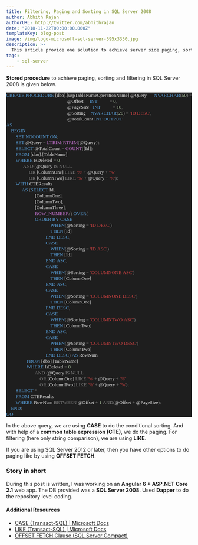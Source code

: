```yaml
---
title: Filtering, Paging and Sorting in SQL Server 2008
author: Abhith Rajan
authorURL: http://twitter.com/abhithrajan
date: "2018-11-22T00:00:00.000Z"
templateKey: blog-post
image: /img/logo-microsoft-sql-server-595x3350.jpg
description: >-
  This article provide one solution to achieve server side paging, sorting and filtering in SQL Server 2008.
tags:
	- sql-server
---
```


**Stored procedure** to achieve paging, sorting and filtering in SQL Server 2008 is given below.

<pre style="font-family:Consolas;font-size:13px;color:gainsboro;background:#1e1e1e;"><span style="color:#569cd6;">CREATE</span>&nbsp;<span style="color:#569cd6;">PROCEDURE</span>&nbsp;[dbo]<span style="color:#818181;">.</span>[uspTableNameOperationName]&nbsp;@Query&nbsp;&nbsp;&nbsp;&nbsp;&nbsp;&nbsp;<span style="color:#569cd6;">NVARCHAR</span><span style="color:#818181;">(</span><span style="color:#b5cea8;">50</span><span style="color:#818181;">)</span>&nbsp;<span style="color:#818181;">=</span>&nbsp;<span style="color:#818181;">NULL,</span>&nbsp;
												&nbsp;&nbsp;&nbsp;@Offset&nbsp;&nbsp;&nbsp;&nbsp;&nbsp;<span style="color:#569cd6;">INT</span>&nbsp;&nbsp;&nbsp;&nbsp;&nbsp;&nbsp;&nbsp;&nbsp;&nbsp;&nbsp;<span style="color:#818181;">=</span>&nbsp;<span style="color:#b5cea8;">0</span><span style="color:#818181;">,</span>&nbsp;
												&nbsp;&nbsp;&nbsp;@PageSize&nbsp;&nbsp;&nbsp;<span style="color:#569cd6;">INT</span>&nbsp;&nbsp;&nbsp;&nbsp;&nbsp;&nbsp;&nbsp;&nbsp;&nbsp;&nbsp;<span style="color:#818181;">=</span>&nbsp;<span style="color:#b5cea8;">10</span><span style="color:#818181;">,</span>&nbsp;
												&nbsp;&nbsp;&nbsp;@Sorting&nbsp;&nbsp;&nbsp;&nbsp;<span style="color:#569cd6;">NVARCHAR</span><span style="color:#818181;">(</span><span style="color:#b5cea8;">20</span><span style="color:#818181;">)</span>&nbsp;<span style="color:#818181;">=</span>&nbsp;<span style="color:#cb4141;">&#39;ID&nbsp;DESC&#39;</span><span style="color:#818181;">,</span>&nbsp;
												&nbsp;&nbsp;&nbsp;@TotalCount&nbsp;<span style="color:#569cd6;">INT</span>&nbsp;<span style="color:#569cd6;">OUTPUT</span>
<span style="color:#569cd6;">AS</span>
	<span style="color:#569cd6;">BEGIN</span>
		<span style="color:#569cd6;">SET</span>&nbsp;<span style="color:#569cd6;">NOCOUNT</span>&nbsp;<span style="color:#569cd6;">ON</span><span style="color:#818181;">;</span>
		<span style="color:#569cd6;">SET</span>&nbsp;@Query&nbsp;<span style="color:#818181;">=</span>&nbsp;<span style="color:#c975d5;">LTRIM</span><span style="color:#818181;">(</span><span style="color:#c975d5;">RTRIM</span><span style="color:#818181;">(</span>@Query<span style="color:#818181;">));</span>
		<span style="color:#569cd6;">SELECT</span>&nbsp;@TotalCount&nbsp;<span style="color:#818181;">=</span>&nbsp;<span style="color:#c975d5;">COUNT</span><span style="color:#818181;">(</span>[Id]<span style="color:#818181;">)</span>
		<span style="color:#569cd6;">FROM</span>&nbsp;[dbo]<span style="color:#818181;">.</span>[TableName]
		<span style="color:#569cd6;">WHERE</span>&nbsp;IsDeleted&nbsp;<span style="color:#818181;">=</span>&nbsp;<span style="color:#b5cea8;">0</span>
			&nbsp;&nbsp;<span style="color:#818181;">AND</span><span style="color:#569cd6;">&nbsp;</span><span style="color:#818181;">(</span>@Query&nbsp;<span style="color:#818181;">IS</span>&nbsp;<span style="color:#818181;">NULL</span>
				&nbsp;&nbsp;&nbsp;<span style="color:#818181;">OR</span>&nbsp;[ColumnOne]&nbsp;<span style="color:#818181;">LIKE</span>&nbsp;<span style="color:#cb4141;">&#39;%&#39;</span>&nbsp;<span style="color:#818181;">+</span>&nbsp;@Query&nbsp;<span style="color:#818181;">+</span>&nbsp;<span style="color:#cb4141;">&#39;%&#39;</span>
				&nbsp;&nbsp;&nbsp;<span style="color:#818181;">OR</span>&nbsp;[ColumnTwo]&nbsp;<span style="color:#818181;">LIKE</span>&nbsp;<span style="color:#cb4141;">&#39;%&#39;</span>&nbsp;<span style="color:#818181;">+</span>&nbsp;@Query&nbsp;<span style="color:#818181;">+</span>&nbsp;<span style="color:#cb4141;">&#39;%&#39;</span><span style="color:#818181;">);</span>
		<span style="color:#569cd6;">WITH</span>&nbsp;CTEResults
			&nbsp;<span style="color:#569cd6;">AS&nbsp;</span><span style="color:#818181;">(</span><span style="color:#569cd6;">SELECT</span>&nbsp;Id<span style="color:#818181;">,</span>&nbsp;
						[ColumnOne]<span style="color:#818181;">,</span>&nbsp;
						[ColumnTwo]<span style="color:#818181;">,</span>&nbsp;
						[ColumnThree]<span style="color:#818181;">,</span>&nbsp;
						<span style="color:#c975d5;">ROW_NUMBER</span><span style="color:#818181;">()</span>&nbsp;<span style="color:#569cd6;">OVER</span><span style="color:#818181;">(</span>
						<span style="color:#569cd6;">ORDER</span>&nbsp;<span style="color:#569cd6;">BY</span>&nbsp;<span style="color:#569cd6;">CASE</span>
									&nbsp;<span style="color:#569cd6;">WHEN</span><span style="color:#818181;">(</span>@Sorting&nbsp;<span style="color:#818181;">=</span>&nbsp;<span style="color:#cb4141;">&#39;ID&nbsp;DESC&#39;</span><span style="color:#818181;">)</span>
									&nbsp;<span style="color:#569cd6;">THEN</span>&nbsp;[Id]
								&nbsp;<span style="color:#569cd6;">END</span>&nbsp;<span style="color:#569cd6;">DESC</span><span style="color:#818181;">,</span>
								&nbsp;<span style="color:#569cd6;">CASE</span>
									&nbsp;<span style="color:#569cd6;">WHEN</span><span style="color:#818181;">(</span>@Sorting&nbsp;<span style="color:#818181;">=</span>&nbsp;<span style="color:#cb4141;">&#39;ID&nbsp;ASC&#39;</span><span style="color:#818181;">)</span>
									&nbsp;<span style="color:#569cd6;">THEN</span>&nbsp;[Id]
								&nbsp;<span style="color:#569cd6;">END</span>&nbsp;<span style="color:#569cd6;">ASC</span><span style="color:#818181;">,</span>
								&nbsp;<span style="color:#569cd6;">CASE</span>
									&nbsp;<span style="color:#569cd6;">WHEN</span><span style="color:#818181;">(</span>@Sorting&nbsp;<span style="color:#818181;">=</span>&nbsp;<span style="color:#cb4141;">&#39;COLUMNONE&nbsp;ASC&#39;</span><span style="color:#818181;">)</span>
									&nbsp;<span style="color:#569cd6;">THEN</span>&nbsp;[ColumnOne]
								&nbsp;<span style="color:#569cd6;">END</span>&nbsp;<span style="color:#569cd6;">ASC</span><span style="color:#818181;">,</span>
								&nbsp;<span style="color:#569cd6;">CASE</span>
									&nbsp;<span style="color:#569cd6;">WHEN</span><span style="color:#818181;">(</span>@Sorting&nbsp;<span style="color:#818181;">=</span>&nbsp;<span style="color:#cb4141;">&#39;COLUMNONE&nbsp;DESC&#39;</span><span style="color:#818181;">)</span>
									&nbsp;<span style="color:#569cd6;">THEN</span>&nbsp;[ColumnOne]
								&nbsp;<span style="color:#569cd6;">END</span>&nbsp;<span style="color:#569cd6;">DESC</span><span style="color:#818181;">,</span>
								&nbsp;<span style="color:#569cd6;">CASE</span>
									&nbsp;<span style="color:#569cd6;">WHEN</span><span style="color:#818181;">(</span>@Sorting&nbsp;<span style="color:#818181;">=</span>&nbsp;<span style="color:#cb4141;">&#39;COLUMNTWO&nbsp;ASC&#39;</span><span style="color:#818181;">)</span>
									&nbsp;<span style="color:#569cd6;">THEN</span>&nbsp;[ColumnTwo]
								&nbsp;<span style="color:#569cd6;">END</span>&nbsp;<span style="color:#569cd6;">ASC</span><span style="color:#818181;">,</span>
								&nbsp;<span style="color:#569cd6;">CASE</span>
									&nbsp;<span style="color:#569cd6;">WHEN</span><span style="color:#818181;">(</span>@Sorting&nbsp;<span style="color:#818181;">=</span>&nbsp;<span style="color:#cb4141;">&#39;COLUMNTWO&nbsp;DESC&#39;</span><span style="color:#818181;">)</span>
									&nbsp;<span style="color:#569cd6;">THEN</span>&nbsp;[ColumnTwo]
								&nbsp;<span style="color:#569cd6;">END</span>&nbsp;<span style="color:#569cd6;">DESC</span><span style="color:#818181;">)</span>&nbsp;<span style="color:#569cd6;">AS</span>&nbsp;RowNum
				&nbsp;<span style="color:#569cd6;">FROM</span>&nbsp;[dbo]<span style="color:#818181;">.</span>[TableName]
				&nbsp;<span style="color:#569cd6;">WHERE</span>&nbsp;IsDeleted&nbsp;<span style="color:#818181;">=</span>&nbsp;<span style="color:#b5cea8;">0</span>
						<span style="color:#818181;">AND</span><span style="color:#569cd6;">&nbsp;</span><span style="color:#818181;">(</span>@Query&nbsp;<span style="color:#818181;">IS</span>&nbsp;<span style="color:#818181;">NULL</span>
							<span style="color:#818181;">OR</span>&nbsp;[ColumnOne]&nbsp;<span style="color:#818181;">LIKE</span>&nbsp;<span style="color:#cb4141;">&#39;%&#39;</span>&nbsp;<span style="color:#818181;">+</span>&nbsp;@Query&nbsp;<span style="color:#818181;">+</span>&nbsp;<span style="color:#cb4141;">&#39;%&#39;</span>
							<span style="color:#818181;">OR</span>&nbsp;[ColumnTwo]&nbsp;<span style="color:#818181;">LIKE</span>&nbsp;<span style="color:#cb4141;">&#39;%&#39;</span>&nbsp;<span style="color:#818181;">+</span>&nbsp;@Query&nbsp;<span style="color:#818181;">+</span>&nbsp;<span style="color:#cb4141;">&#39;%&#39;</span><span style="color:#818181;">);</span>
		<span style="color:#569cd6;">SELECT</span>&nbsp;<span style="color:#818181;">*</span>
		<span style="color:#569cd6;">FROM</span>&nbsp;CTEResults
		<span style="color:#569cd6;">WHERE</span>&nbsp;RowNum&nbsp;<span style="color:#818181;">BETWEEN</span>&nbsp;@Offset&nbsp;<span style="color:#818181;">+</span>&nbsp;<span style="color:#b5cea8;">1</span>&nbsp;<span style="color:#818181;">AND(</span>@Offset&nbsp;<span style="color:#818181;">+</span>&nbsp;@PageSize<span style="color:#818181;">);</span>
	<span style="color:#569cd6;">END</span><span style="color:#818181;">;</span>
<span style="color:#569cd6;">GO</span></pre>

In the above query, we are using **CASE** to do the conditional sorting. And with help of a **common table expression (CTE)**, we do the paging. For filtering (here only string comparison), we are using **LIKE**.

If you are using SQL Server 2012 or later, then you have other options to do paging like by using **OFFSET FETCH**.

### Story in short

During this post is written, I was working on an **Angular 6 + ASP.NET Core 2.1** web app. The DB provided was a **SQL Server 2008**. Used **Dapper** to do the repository level coding.

#### Additional Resources

- [CASE (Transact-SQL) | Microsoft Docs](https://docs.microsoft.com/en-us/sql/t-sql/language-elements/case-transact-sql?view=sql-server-2017)
- [LIKE (Transact-SQL) | Microsoft Docs](https://docs.microsoft.com/en-us/sql/t-sql/language-elements/like-transact-sql?view=sql-server-2017)
- [OFFSET FETCH Clause (SQL Server Compact)](https://technet.microsoft.com/en-us/library/gg699618(v=sql.110).aspx)
